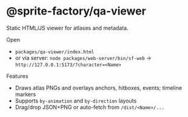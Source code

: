# @sprite-factory/qa-viewer

Static HTML/JS viewer for atlases and metadata.

Open

- `packages/qa-viewer/index.html`
- or via server: `node packages/web-server/bin/sf-web` → `http://127.0.0.1:5173/?character=<Name>`

Features

- Draws atlas PNGs and overlays anchors, hitboxes, events; timeline markers
- Supports `by-animation` and `by-direction` layouts
- Drag/drop JSON+PNG or auto-fetch from `/dist/<Name>/...`

